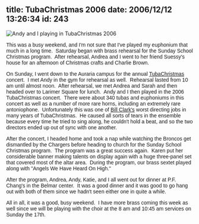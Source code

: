 title: TubaChristmas 2006
date: 2006/12/12 13:26:34
id: 243
---
![Andy and I playing in TubaChristmas 2006](/journal_images/mini-DSC03221-journal.jpg)

<font face="Arial">This was a busy weekend, and I'm not sure that I've played my euphonium that much in a long time.  Saturday began with brass rehearsal for the Sunday School Christmas program.  After rehearsal, Andrea and I went to her friend Suessy's house for an afternoon of Christmas crafts and Charlie Brown.</font>

<font face="Arial">On Sunday, I went down to the Auraria campus for the annual [TubaChristmas](http://www.tubachristmas.com/) concert.  I met Andy in the gym for rehearsal as well.  Rehearsal lasted from 10 am until almost noon.  After rehearsal, we met Andrea and Sarah and then headed over to Larimer Square for lunch.  Andy and I then played in the 2006 TubaChristmas concert.  There were about 340 tubas and euphoniums in this concert as well as a number of more rare horns, including an extremely rare antoniophone.  Unfortunately this was one of [Bill Clark's](http://thunder1.cudenver.edu/cam/faculty/meis/clark/TubaChristmas.htm) worst directing jobs in many years of TubaChristmas.  He caused all sorts of tears in the ensemble because every time he tried to sing along, he couldn't hold a beat, and so the two directors ended up out of sync with one another. </font>

<font face="Arial">After the concert, I headed home and took a nap while watching the Broncos get dismantled by the Chargers before heading to church for the Sunday School Christmas program.  The program was a great success again.  Karen put her considerable banner making talents on display again with a huge three-panel set that covered most of the altar area.  During the program, our brass sextet played along with "Angels We Have Heard On High."</font>

<font face="Arial">After the program, Andrea, Andy, Katie, and I all went out for dinner at P.F. Chang's in the Belmar center.  It was a good dinner and it was good to go hang out with both of them since we hadn't seen either one in quite a while.</font>

<font face="Arial">All in all, it was a good, busy weekend.  I have more brass coming this week as well since we will be playing with the choir at the 8 am and 10:45 am services on Sunday the 17th.</font>